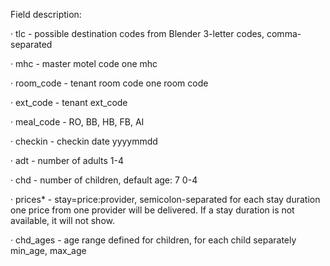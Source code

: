 Field description:
 
·         tlc - possible destination codes from Blender 3-letter codes, comma-separated

·         mhc - master motel code one mhc

·         room_code - tenant room code one room code

·         ext_code - tenant ext_code

·         meal_code - RO, BB, HB, FB, AI

·         checkin - checkin date yyyymmdd

·         adt - number of adults 1-4

·         chd - number of children, default age: 7 0-4

·         prices* - stay=price:provider, semicolon-separated for each stay duration one price from one provider will be delivered. If a stay duration is not available, it will not show.

·         chd_ages - age range defined for children, for each child separately min_age, max_age

 